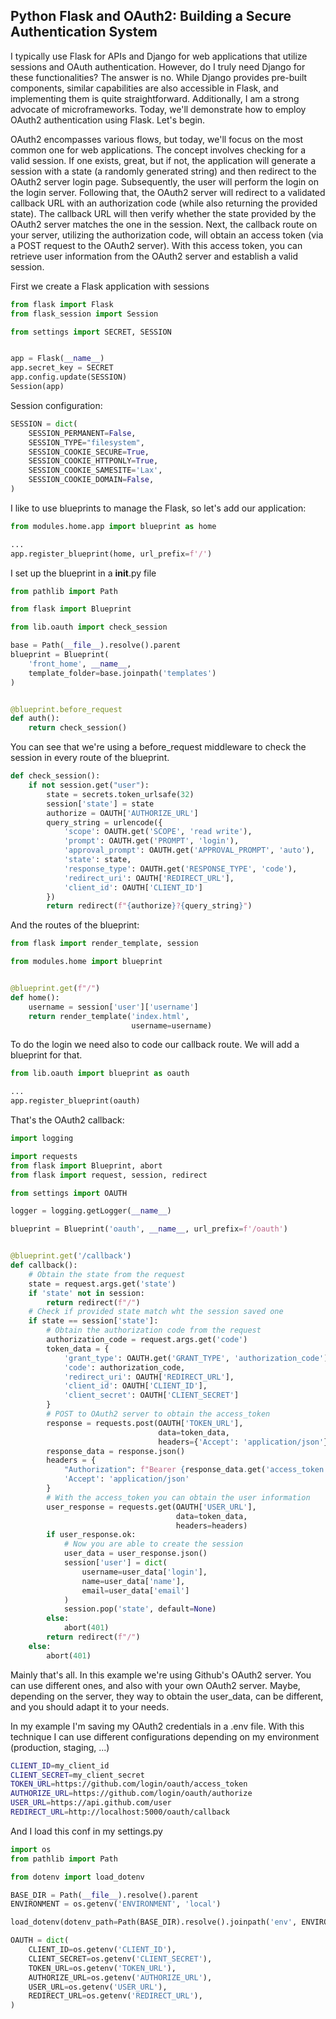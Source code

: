 ## Python Flask and OAuth2: Building a Secure Authentication System


I typically use Flask for APIs and Django for web applications that utilize sessions and OAuth authentication. However, do I truly need Django for these functionalities? The answer is no. While Django provides pre-built components, similar capabilities are also accessible in Flask, and implementing them is quite straightforward. Additionally, I am a strong advocate of microframeworks. Today, we'll demonstrate how to employ OAuth2 authentication using Flask. Let's begin.

OAuth2 encompasses various flows, but today, we'll focus on the most common one for web applications. The concept involves checking for a valid session. If one exists, great, but if not, the application will generate a session with a state (a randomly generated string) and then redirect to the OAuth2 server login page. Subsequently, the user will perform the login on the login server. Following that, the OAuth2 server will redirect to a validated callback URL with an authorization code (while also returning the provided state). The callback URL will then verify whether the state provided by the OAuth2 server matches the one in the session. Next, the callback route on your server, utilizing the authorization code, will obtain an access token (via a POST request to the OAuth2 server). With this access token, you can retrieve user information from the OAuth2 server and establish a valid session.

First we create a Flask application with sessions

```python
from flask import Flask
from flask_session import Session

from settings import SECRET, SESSION


app = Flask(__name__)
app.secret_key = SECRET
app.config.update(SESSION)
Session(app)
```

Session configuration:
```python
SESSION = dict(
    SESSION_PERMANENT=False,
    SESSION_TYPE="filesystem",
    SESSION_COOKIE_SECURE=True,
    SESSION_COOKIE_HTTPONLY=True,
    SESSION_COOKIE_SAMESITE='Lax',
    SESSION_COOKIE_DOMAIN=False,
)
```

I like to use blueprints to manage the Flask, so let's add our application:

```python
from modules.home.app import blueprint as home

...
app.register_blueprint(home, url_prefix=f'/')
```

I set up the blueprint in a __init__.py file

```python
from pathlib import Path

from flask import Blueprint

from lib.oauth import check_session

base = Path(__file__).resolve().parent
blueprint = Blueprint(
    'front_home', __name__,
    template_folder=base.joinpath('templates')
)


@blueprint.before_request
def auth():
    return check_session()
```

You can see that we're using a before_request middleware to check the session in every route of the blueprint.

```python
def check_session():
    if not session.get("user"):
        state = secrets.token_urlsafe(32)
        session['state'] = state
        authorize = OAUTH['AUTHORIZE_URL']
        query_string = urlencode({
            'scope': OAUTH.get('SCOPE', 'read write'),
            'prompt': OAUTH.get('PROMPT', 'login'),
            'approval_prompt': OAUTH.get('APPROVAL_PROMPT', 'auto'),
            'state': state,
            'response_type': OAUTH.get('RESPONSE_TYPE', 'code'),
            'redirect_uri': OAUTH['REDIRECT_URL'],
            'client_id': OAUTH['CLIENT_ID']
        })
        return redirect(f"{authorize}?{query_string}")
```

And the routes of the blueprint:

```python
from flask import render_template, session

from modules.home import blueprint


@blueprint.get(f"/")
def home():
    username = session['user']['username']
    return render_template('index.html',
                           username=username)
```

To do the login we need also to code our callback route. We will add a blueprint for that.

```python
from lib.oauth import blueprint as oauth

...
app.register_blueprint(oauth)
```

That's the OAuth2 callback:

```python
import logging

import requests
from flask import Blueprint, abort
from flask import request, session, redirect

from settings import OAUTH

logger = logging.getLogger(__name__)

blueprint = Blueprint('oauth', __name__, url_prefix=f'/oauth')


@blueprint.get('/callback')
def callback():
    # Obtain the state from the request
    state = request.args.get('state')
    if 'state' not in session:
        return redirect(f"/")
    # Check if provided state match wht the session saved one
    if state == session['state']:
        # Obtain the authorization code from the request
        authorization_code = request.args.get('code')
        token_data = {
            'grant_type': OAUTH.get('GRANT_TYPE', 'authorization_code'),
            'code': authorization_code,
            'redirect_uri': OAUTH['REDIRECT_URL'],
            'client_id': OAUTH['CLIENT_ID'],
            'client_secret': OAUTH['CLIENT_SECRET']
        }
        # POST to OAuth2 server to obtain the access_token
        response = requests.post(OAUTH['TOKEN_URL'],
                                 data=token_data,
                                 headers={'Accept': 'application/json'})
        response_data = response.json()
        headers = {
            "Authorization": f"Bearer {response_data.get('access_token')}",
            'Accept': 'application/json'
        }
        # With the access_token you can obtain the user information
        user_response = requests.get(OAUTH['USER_URL'],
                                     data=token_data,
                                     headers=headers)
        if user_response.ok:
            # Now you are able to create the session 
            user_data = user_response.json()
            session['user'] = dict(
                username=user_data['login'],
                name=user_data['name'],
                email=user_data['email']
            )
            session.pop('state', default=None)
        else:
            abort(401)
        return redirect(f"/")
    else:
        abort(401)
```

Mainly that's all. In this example we're using Github's OAuth2 server. You can use different ones, and also with 
your own OAuth2 server. Maybe, depending on the server, they way to obtain the user_data, can be different, and you 
should adapt it to your needs.

In my example I'm saving my OAuth2 credentials in a .env file. With this technique I can use different 
configurations depending on my environment (production, staging, ...)

```bash
CLIENT_ID=my_client_id
CLIENT_SECRET=my_client_secret
TOKEN_URL=https://github.com/login/oauth/access_token
AUTHORIZE_URL=https://github.com/login/oauth/authorize
USER_URL=https://api.github.com/user
REDIRECT_URL=http://localhost:5000/oauth/callback
```

And I load this conf in my settings.py

```python
import os
from pathlib import Path

from dotenv import load_dotenv

BASE_DIR = Path(__file__).resolve().parent
ENVIRONMENT = os.getenv('ENVIRONMENT', 'local')

load_dotenv(dotenv_path=Path(BASE_DIR).resolve().joinpath('env', ENVIRONMENT, '.env'))

OAUTH = dict(
    CLIENT_ID=os.getenv('CLIENT_ID'),
    CLIENT_SECRET=os.getenv('CLIENT_SECRET'),
    TOKEN_URL=os.getenv('TOKEN_URL'),
    AUTHORIZE_URL=os.getenv('AUTHORIZE_URL'),
    USER_URL=os.getenv('USER_URL'),
    REDIRECT_URL=os.getenv('REDIRECT_URL'),
)
```

